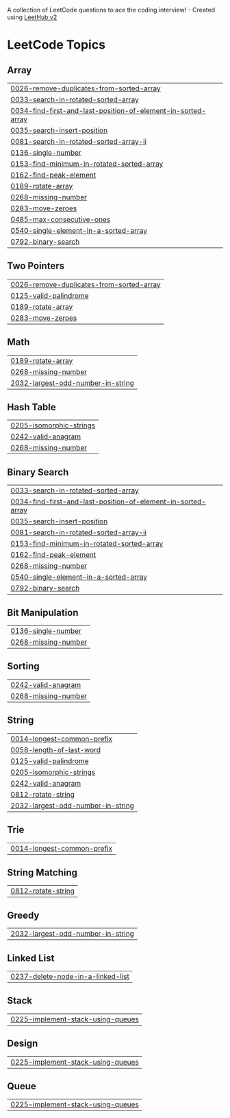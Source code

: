 A collection of LeetCode questions to ace the coding interview! - Created using [LeetHub v2](https://github.com/arunbhardwaj/LeetHub-2.0)
<!---LeetCode Topics Start-->
# LeetCode Topics
## Array
|  |
| ------- |
| [0026-remove-duplicates-from-sorted-array](https://github.com/ganeshsyn/Leetcode/tree/master/0026-remove-duplicates-from-sorted-array) |
| [0033-search-in-rotated-sorted-array](https://github.com/ganeshsyn/Leetcode/tree/master/0033-search-in-rotated-sorted-array) |
| [0034-find-first-and-last-position-of-element-in-sorted-array](https://github.com/ganeshsyn/Leetcode/tree/master/0034-find-first-and-last-position-of-element-in-sorted-array) |
| [0035-search-insert-position](https://github.com/ganeshsyn/Leetcode/tree/master/0035-search-insert-position) |
| [0081-search-in-rotated-sorted-array-ii](https://github.com/ganeshsyn/Leetcode/tree/master/0081-search-in-rotated-sorted-array-ii) |
| [0136-single-number](https://github.com/ganeshsyn/Leetcode/tree/master/0136-single-number) |
| [0153-find-minimum-in-rotated-sorted-array](https://github.com/ganeshsyn/Leetcode/tree/master/0153-find-minimum-in-rotated-sorted-array) |
| [0162-find-peak-element](https://github.com/ganeshsyn/Leetcode/tree/master/0162-find-peak-element) |
| [0189-rotate-array](https://github.com/ganeshsyn/Leetcode/tree/master/0189-rotate-array) |
| [0268-missing-number](https://github.com/ganeshsyn/Leetcode/tree/master/0268-missing-number) |
| [0283-move-zeroes](https://github.com/ganeshsyn/Leetcode/tree/master/0283-move-zeroes) |
| [0485-max-consecutive-ones](https://github.com/ganeshsyn/Leetcode/tree/master/0485-max-consecutive-ones) |
| [0540-single-element-in-a-sorted-array](https://github.com/ganeshsyn/Leetcode/tree/master/0540-single-element-in-a-sorted-array) |
| [0792-binary-search](https://github.com/ganeshsyn/Leetcode/tree/master/0792-binary-search) |
## Two Pointers
|  |
| ------- |
| [0026-remove-duplicates-from-sorted-array](https://github.com/ganeshsyn/Leetcode/tree/master/0026-remove-duplicates-from-sorted-array) |
| [0125-valid-palindrome](https://github.com/ganeshsyn/Leetcode/tree/master/0125-valid-palindrome) |
| [0189-rotate-array](https://github.com/ganeshsyn/Leetcode/tree/master/0189-rotate-array) |
| [0283-move-zeroes](https://github.com/ganeshsyn/Leetcode/tree/master/0283-move-zeroes) |
## Math
|  |
| ------- |
| [0189-rotate-array](https://github.com/ganeshsyn/Leetcode/tree/master/0189-rotate-array) |
| [0268-missing-number](https://github.com/ganeshsyn/Leetcode/tree/master/0268-missing-number) |
| [2032-largest-odd-number-in-string](https://github.com/ganeshsyn/Leetcode/tree/master/2032-largest-odd-number-in-string) |
## Hash Table
|  |
| ------- |
| [0205-isomorphic-strings](https://github.com/ganeshsyn/Leetcode/tree/master/0205-isomorphic-strings) |
| [0242-valid-anagram](https://github.com/ganeshsyn/Leetcode/tree/master/0242-valid-anagram) |
| [0268-missing-number](https://github.com/ganeshsyn/Leetcode/tree/master/0268-missing-number) |
## Binary Search
|  |
| ------- |
| [0033-search-in-rotated-sorted-array](https://github.com/ganeshsyn/Leetcode/tree/master/0033-search-in-rotated-sorted-array) |
| [0034-find-first-and-last-position-of-element-in-sorted-array](https://github.com/ganeshsyn/Leetcode/tree/master/0034-find-first-and-last-position-of-element-in-sorted-array) |
| [0035-search-insert-position](https://github.com/ganeshsyn/Leetcode/tree/master/0035-search-insert-position) |
| [0081-search-in-rotated-sorted-array-ii](https://github.com/ganeshsyn/Leetcode/tree/master/0081-search-in-rotated-sorted-array-ii) |
| [0153-find-minimum-in-rotated-sorted-array](https://github.com/ganeshsyn/Leetcode/tree/master/0153-find-minimum-in-rotated-sorted-array) |
| [0162-find-peak-element](https://github.com/ganeshsyn/Leetcode/tree/master/0162-find-peak-element) |
| [0268-missing-number](https://github.com/ganeshsyn/Leetcode/tree/master/0268-missing-number) |
| [0540-single-element-in-a-sorted-array](https://github.com/ganeshsyn/Leetcode/tree/master/0540-single-element-in-a-sorted-array) |
| [0792-binary-search](https://github.com/ganeshsyn/Leetcode/tree/master/0792-binary-search) |
## Bit Manipulation
|  |
| ------- |
| [0136-single-number](https://github.com/ganeshsyn/Leetcode/tree/master/0136-single-number) |
| [0268-missing-number](https://github.com/ganeshsyn/Leetcode/tree/master/0268-missing-number) |
## Sorting
|  |
| ------- |
| [0242-valid-anagram](https://github.com/ganeshsyn/Leetcode/tree/master/0242-valid-anagram) |
| [0268-missing-number](https://github.com/ganeshsyn/Leetcode/tree/master/0268-missing-number) |
## String
|  |
| ------- |
| [0014-longest-common-prefix](https://github.com/ganeshsyn/Leetcode/tree/master/0014-longest-common-prefix) |
| [0058-length-of-last-word](https://github.com/ganeshsyn/Leetcode/tree/master/0058-length-of-last-word) |
| [0125-valid-palindrome](https://github.com/ganeshsyn/Leetcode/tree/master/0125-valid-palindrome) |
| [0205-isomorphic-strings](https://github.com/ganeshsyn/Leetcode/tree/master/0205-isomorphic-strings) |
| [0242-valid-anagram](https://github.com/ganeshsyn/Leetcode/tree/master/0242-valid-anagram) |
| [0812-rotate-string](https://github.com/ganeshsyn/Leetcode/tree/master/0812-rotate-string) |
| [2032-largest-odd-number-in-string](https://github.com/ganeshsyn/Leetcode/tree/master/2032-largest-odd-number-in-string) |
## Trie
|  |
| ------- |
| [0014-longest-common-prefix](https://github.com/ganeshsyn/Leetcode/tree/master/0014-longest-common-prefix) |
## String Matching
|  |
| ------- |
| [0812-rotate-string](https://github.com/ganeshsyn/Leetcode/tree/master/0812-rotate-string) |
## Greedy
|  |
| ------- |
| [2032-largest-odd-number-in-string](https://github.com/ganeshsyn/Leetcode/tree/master/2032-largest-odd-number-in-string) |
## Linked List
|  |
| ------- |
| [0237-delete-node-in-a-linked-list](https://github.com/ganeshsyn/Leetcode/tree/master/0237-delete-node-in-a-linked-list) |
## Stack
|  |
| ------- |
| [0225-implement-stack-using-queues](https://github.com/ganeshsyn/Leetcode/tree/master/0225-implement-stack-using-queues) |
## Design
|  |
| ------- |
| [0225-implement-stack-using-queues](https://github.com/ganeshsyn/Leetcode/tree/master/0225-implement-stack-using-queues) |
## Queue
|  |
| ------- |
| [0225-implement-stack-using-queues](https://github.com/ganeshsyn/Leetcode/tree/master/0225-implement-stack-using-queues) |
<!---LeetCode Topics End-->